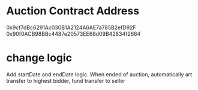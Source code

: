 # Auction Contract Address
0x9cf7dBc6291Ac030B1A2124A6AE7a785B2efD92F
0x90f0ACB98BBc4487e20573EE68d09B42834f2664


# change logic
Add startDate and endDate logic.
When ended of auction, automatically art transfer to highest bidder, fund transfer to seller 